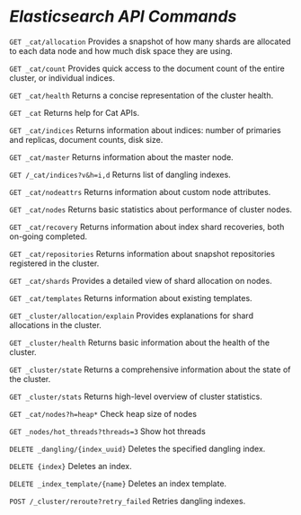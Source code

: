 # *Elasticsearch API Commands*

`GET _cat/allocation` Provides a snapshot of how many shards are allocated to each data node and how much disk space they are using.

`GET _cat/count` Provides quick access to the document count of the entire cluster, or individual indices.

`GET _cat/health` Returns a concise representation of the cluster health.

`GET _cat` Returns help for Cat APIs. 

`GET _cat/indices` Returns information about indices: number of primaries and replicas, document counts, disk size.

`GET _cat/master` Returns information about the master node.

`GET /_cat/indices?v&h=i,d` Returns list of dangling indexes.

`GET _cat/nodeattrs` Returns information about custom node attributes.

`GET _cat/nodes` Returns basic statistics about performance of cluster nodes.

`GET _cat/recovery` Returns information about index shard recoveries, both on-going completed.

`GET _cat/repositories` Returns information about snapshot repositories registered in the cluster.

`GET _cat/shards` Provides a detailed view of shard allocation on nodes.

`GET _cat/templates` Returns information about existing templates.

`GET _cluster/allocation/explain` Provides explanations for shard allocations in the cluster.

`GET _cluster/health` Returns basic information about the health of the cluster.

`GET _cluster/state` Returns a comprehensive information about the state of the cluster.

`GET _cluster/stats` Returns high-level overview of cluster statistics.

`GET _cat/nodes?h=heap*` Check heap size of nodes

`GET _nodes/hot_threads?threads=3` Show hot threads

`DELETE _dangling/{index_uuid}` Deletes the specified dangling index.

`DELETE {index}` Deletes an index.

`DELETE _index_template/{name}` Deletes an index template.

`POST /_cluster/reroute?retry_failed` Retries dangling indexes. 
